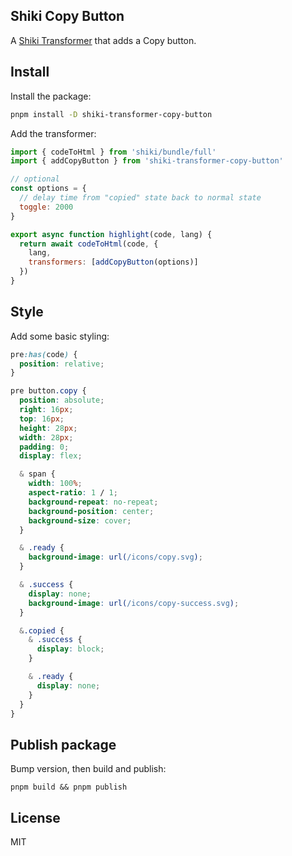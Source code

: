 ## Shiki Copy Button

A [Shiki Transformer](https://shiki.style/guide/transformers) that adds a Copy button.

## Install

Install the package:

```sh
pnpm install -D shiki-transformer-copy-button
```

Add the transformer:

```javascript
import { codeToHtml } from 'shiki/bundle/full'
import { addCopyButton } from 'shiki-transformer-copy-button'

// optional
const options = {
  // delay time from "copied" state back to normal state
  toggle: 2000
}

export async function highlight(code, lang) {
  return await codeToHtml(code, {
    lang,
    transformers: [addCopyButton(options)]
  })
}
```

## Style

Add some basic styling:

```css
pre:has(code) {
  position: relative;
}

pre button.copy {
  position: absolute;
  right: 16px;
  top: 16px;
  height: 28px;
  width: 28px;
  padding: 0;
  display: flex;

  & span {
    width: 100%;
    aspect-ratio: 1 / 1;
    background-repeat: no-repeat;
    background-position: center;
    background-size: cover;
  }

  & .ready {
    background-image: url(/icons/copy.svg);
  }

  & .success {
    display: none;
    background-image: url(/icons/copy-success.svg);
  }

  &.copied {
    & .success {
      display: block;
    }

    & .ready {
      display: none;
    }
  }
}
```

## Publish package

Bump version, then build and publish:

```
pnpm build && pnpm publish
```

## License

MIT
